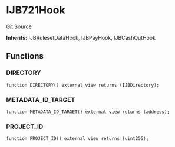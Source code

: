 # IJB721Hook
[Git Source](https://github.com/Bananapus/nana-721-hook/blob/e813fb5b7d17cd3d18023137d70a7b2f3911ad99/src/interfaces/IJB721Hook.sol)

**Inherits:**
IJBRulesetDataHook, IJBPayHook, IJBCashOutHook


## Functions
### DIRECTORY


```solidity
function DIRECTORY() external view returns (IJBDirectory);
```

### METADATA_ID_TARGET


```solidity
function METADATA_ID_TARGET() external view returns (address);
```

### PROJECT_ID


```solidity
function PROJECT_ID() external view returns (uint256);
```

